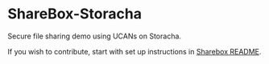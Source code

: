 # ShareBox-Storacha
Secure file sharing demo using UCANs on Storacha.

If you wish to contribute, start with set up instructions in [Sharebox README](sharebox/README.md).



